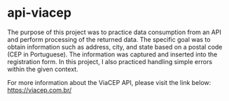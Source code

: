 # api-viacep
The purpose of this project was to practice data consumption from an API and perform processing of the returned data. The specific goal was to obtain information such as address, city, and state based on a postal code (CEP in Portuguese). The information was captured and inserted into the registration form. In this project, I also practiced handling simple errors within the given context.

For more information about the ViaCEP API, please visit the link below:
https://viacep.com.br/
